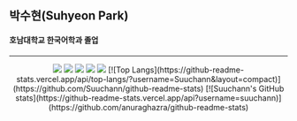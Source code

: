 ## 박수현(Suhyeon Park)
#### 호남대학교 한국어학과 졸업
---
<div align=center>
<img src="https://img.shields.io/badge/HTML5-E34F26?style=flat-square&logo=html5&logoColor=white"> <img src="https://img.shields.io/badge/CSS3-1572B6?style=flat-square&logo=css3&logoColor=white"> <img src="https://img.shields.io/badge/javaScript-F7DF1E?style=flat-square&logo=JavaScript&logoColor=white"> <img src="https://img.shields.io/badge/SCSS-CC6699?style=flat-square&logo=SCSS&logoColor=white"> <img src="https://img.shields.io/badge/jQuery-0769AD?style=flat-square&logo=jQuery&logoColor=white">  
[![Top Langs](https://github-readme-stats.vercel.app/api/top-langs/?username=Suuchann&layout=compact)](https://github.com/Suuchann/github-readme-stats)  
[![Suuchann's GitHub stats](https://github-readme-stats.vercel.app/api?username=suuchann)](https://github.com/anuraghazra/github-readme-stats)
</div>
